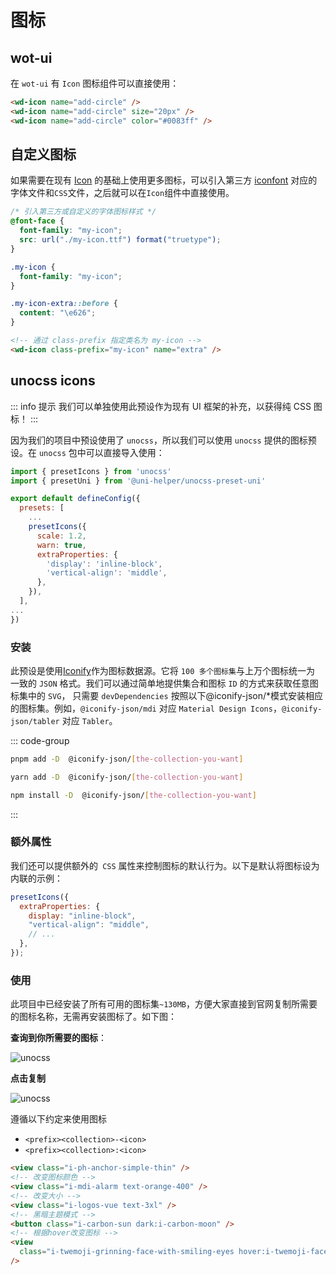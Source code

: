 # 图标

## wot-ui

在 `wot-ui` 有 `Icon` 图标组件可以直接使用：

```html
<wd-icon name="add-circle" />
<wd-icon name="add-circle" size="20px" />
<wd-icon name="add-circle" color="#0083ff" />
```

## 自定义图标

如果需要在现有 [Icon](https://wot-design-uni.netlify.app/component/icon.html) 的基础上使用更多图标，可以引入第三方 [iconfont](https://www.iconfont.cn/) 对应的字体文件和`CSS`文件，之后就可以在`Icon`组件中直接使用。

```scss
/* 引入第三方或自定义的字体图标样式 */
@font-face {
  font-family: "my-icon";
  src: url("./my-icon.ttf") format("truetype");
}

.my-icon {
  font-family: "my-icon";
}

.my-icon-extra::before {
  content: "\e626";
}
```

```html
<!-- 通过 class-prefix 指定类名为 my-icon -->
<wd-icon class-prefix="my-icon" name="extra" />
```

## unocss icons

::: info 提示
我们可以单独使用此预设作为现有 UI 框架的补充，以获得纯 CSS 图标！
:::

因为我们的项目中预设使用了 `unocss`，所以我们可以使用 `unocss` 提供的图标预设。在 `unocss` 包中可以直接导入使用：

```js
import { presetIcons } from 'unocss'
import { presetUni } from '@uni-helper/unocss-preset-uni'

export default defineConfig({
  presets: [
    ...
    presetIcons({
      scale: 1.2,
      warn: true,
      extraProperties: {
        'display': 'inline-block',
        'vertical-align': 'middle',
      },
    }),
  ],
...
})
```

### 安装

此预设是使用[Iconify](https://iconify.design/)作为图标数据源。它将 `100 多个图标集`与上万个图标统一为 一致的 `JSON` 格式。我们可以通过简单地提供集合和图标 `ID` 的方式来获取任意图标集中的 `SVG`， 只需要 `devDependencies` 按照以下@iconify-json/\*模式安装相应的图标集。例如，`@iconify-json/mdi` 对应 `Material Design Icons`，`@iconify-json/tabler` 对应 `Tabler`。

::: code-group

```bash [pnpm]
pnpm add -D  @iconify-json/[the-collection-you-want]
```

```bash [yarn]
yarn add -D  @iconify-json/[the-collection-you-want]
```

```bash [npm]
npm install -D  @iconify-json/[the-collection-you-want]
```

:::

### 额外属性

我们还可以提供额外的` CSS` 属性来控制图标的默认行为。以下是默认将图标设为内联的示例：

```js
presetIcons({
  extraProperties: {
    display: "inline-block",
    "vertical-align": "middle",
    // ...
  },
});
```

### 使用

此项目中已经安装了所有可用的图标集`~130MB`，方便大家直接到官网复制所需要的图标名称，无需再安装图标了。如下图：<br/>

**查询到你所需要的图标**：

![unocss](/imgs/unocss06.png)

**点击复制**

![unocss](/imgs/unocss07.png)

遵循以下约定来使用图标

- `<prefix><collection>-<icon>`
- `<prefix><collection>:<icon>`

```html
<view class="i-ph-anchor-simple-thin" />
<!-- 改变图标颜色 -->
<view class="i-mdi-alarm text-orange-400" />
<!-- 改变大小 -->
<view class="i-logos-vue text-3xl" />
<!-- 黑暗主题模式 -->
<button class="i-carbon-sun dark:i-carbon-moon" />
<!-- 根据hover改变图标 -->
<view
  class="i-twemoji-grinning-face-with-smiling-eyes hover:i-twemoji-face-with-tears-of-joy"
/>
```
